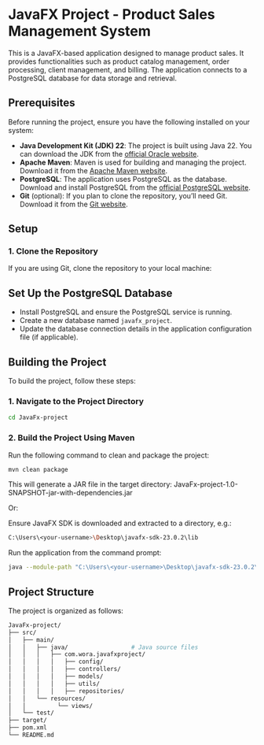 # JavaFX Project - Product Sales Management System

This is a JavaFX-based application designed to manage product sales. It provides functionalities such as product catalog management, order processing, client management, and billing. The application connects to a PostgreSQL database for data storage and retrieval.

## Prerequisites

Before running the project, ensure you have the following installed on your system:

- **Java Development Kit (JDK) 22**: The project is built using Java 22. You can download the JDK from the [official Oracle website](https://www.oracle.com/java/technologies/javase-downloads.html).
- **Apache Maven**: Maven is used for building and managing the project. Download it from the [Apache Maven website](https://maven.apache.org/download.cgi).
- **PostgreSQL**: The application uses PostgreSQL as the database. Download and install PostgreSQL from the [official PostgreSQL website](https://www.postgresql.org/download/).
- **Git** (optional): If you plan to clone the repository, you’ll need Git. Download it from the [Git website](https://git-scm.com/downloads).

## Setup

### 1. Clone the Repository
If you are using Git, clone the repository to your local machine:

## Set Up the PostgreSQL Database

- Install PostgreSQL and ensure the PostgreSQL service is running.
- Create a new database named `javafx_project`.
- Update the database connection details in the application configuration file (if applicable).

## Building the Project

To build the project, follow these steps:

### 1. Navigate to the Project Directory

```bash
cd JavaFx-project
```
### 2. Build the Project Using Maven

Run the following command to clean and package the project:

```bash
mvn clean package
```
This will generate a JAR file in the target directory:
JavaFx-project-1.0-SNAPSHOT-jar-with-dependencies.jar

Or:

Ensure JavaFX SDK is downloaded and extracted to a directory, e.g.:
```bash
C:\Users\<your-username>\Desktop\javafx-sdk-23.0.2\lib
```
Run the application from the command prompt:

```bash
java --module-path "C:\Users\<your-username>\Desktop\javafx-sdk-23.0.2\lib" --add-modules javafx.controls,javafx.fxml -jar "C:\Users\<your-username>\Desktop\JavaFx-project\target\JavaFx-project-1.0-SNAPSHOT-jar-with-dependencies.jar"
```


## Project Structure

The project is organized as follows:

```bash
JavaFx-project/
├── src/
│   ├── main/
│   │   ├── java/                  # Java source files
│   │   │   ├── com.wora.javafxproject/
│   │   │   │   ├── config/   
│   │   │   │   ├── controllers/   
│   │   │   │   ├── models/
│   │   │   │   ├── utils/              
│   │   │   │   ├── repositories/      
│   │   └── resources/
│   │         └── views/            
│   └── test/                      
├── target/
├── pom.xml                         
└── README.md                      
